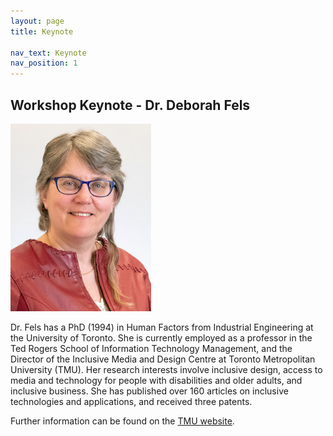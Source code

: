 ```yaml
---
layout: page
title: Keynote

nav_text: Keynote
nav_position: 1
---
```


## Workshop Keynote - Dr. Deborah Fels

<img src="assets/img/deb_2018.png" alt="Photo of Dr. Fels." height="300">

Dr. Fels has a PhD (1994) in Human Factors from Industrial Engineering at the University of Toronto. She is currently employed as a professor in the Ted Rogers School of Information Technology Management, and the Director of the Inclusive Media and Design Centre at Toronto Metropolitan University (TMU). Her research interests involve inclusive design, access to media and technology for people with disabilities and older adults, and inclusive business. She has published over 160 articles on inclusive technologies and applications, and received three patents.

Further information can be found on the <a href="https://www.torontomu.ca/information-technology-management/faculty-research/deborah-fels/" title="Read more about Dr. Fels on the TMU website">TMU website</a>.